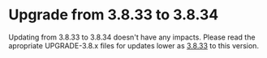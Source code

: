 # Upgrade from 3.8.33 to 3.8.34

Updating from 3.8.33 to 3.8.34 doesn't have any impacts. Please read the apropriate UPGRADE-3.8.x files for updates lower as [3.8.33](UPGRADE-3.8.33.md) to this version.
